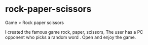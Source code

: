 # rock-paper-scissors
Game > Rock paper scissors

I created the famous game rock, paper, scissors, The user has a PC opponent who picks a random word . Open and enjoy the game. 
